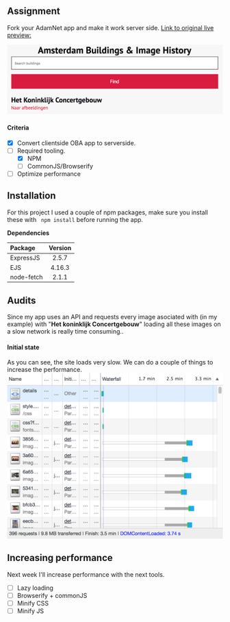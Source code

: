 ## Assignment
Fork your AdamNet app and make it work server side.
[Link to original live preview: ](https://oege.ie.hva.nl/~jansenj031/src/)

![](https://github.com/jajan20/performance-matters-server-side/blob/master/preview.png)

#### Criteria
- [x] Convert clientside OBA app to serverside.
- [ ] Required tooling.
	- [x] NPM
	- [ ] CommonJS/Browserify
- [ ] Optimize performance

## Installation
For this project I used a couple of npm packages, make sure you install these with ``` npm install``` before running the app.


**Dependencies**

| Package          | Version  |
|:-------------| :-----:|
| ExpressJS | 2.5.7 |
| EJS      |   4.16.3 |
| node-fetch      |    2.1.1 |

## Audits
Since my app uses an API and requests every image asociated with (in my example) with "**Het koninklijk Concertgebouw**" loading all these images on a slow network is really time consuming..

#### Initial state
As you can see, the site loads very slow. We can do a couple of things to increase the performance.
![](https://github.com/jajan20/performance-matters-server-side/blob/master/initialAudit.png)

## Increasing performance
Next week I'll increase performance with the next tools.

- [ ] Lazy loading
- [ ] Browserify + commonJS
- [ ] Minify CSS
- [ ] Minify JS
